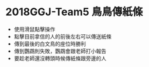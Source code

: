 # 2018GGJ-Team5 鳥鳥傳紙條
* 使用滑鼠點擊操作
* 點擊目前拿信的人的前後左右可以傳送紙條
* 傳到最後的白文鳥的座位時勝利
* 傳到鸚鵡則失敗，鸚鵡會跟老師打小報告
* 要趁老師還沒轉頭時候傳紙條跟旁邊的人
